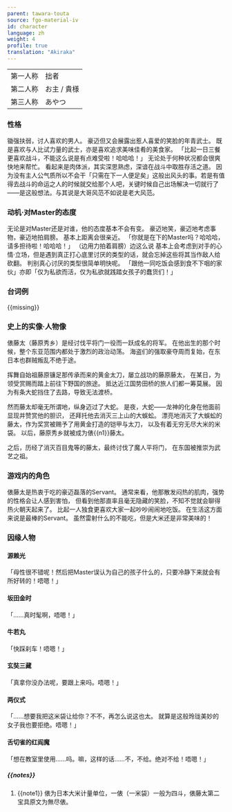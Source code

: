 ```yaml
---
parent: tawara-touta
source: fgo-material-iv
id: character
language: zh
weight: 4
profile: true
translation: "Akiraka"
---
```


<table>
  <tr><td>第一人称</td><td>拙者</td></tr>
  <tr><td>第二人称</td><td>お主 / 貴様</td></tr>
  <tr><td>第三人称</td><td>あやつ</td></tr>
</table>

### 性格

锄强扶弱，讨人喜欢的男人。
豪迈但又会展露出惹人喜爱的笑脸的年青武士。
既是喜欢与人比试力量的武士，亦是喜欢追求美味佳肴的美食家。
「比起一日三餐更喜欢战斗，不能这么说是有点难受啦！哈哈哈！」
无论处于何种状况都会很爽快地来帮忙。
看起来是肉体派，其实深思熟虑，深谙在战斗中取胜存活之道。
因为没有主人公气质所以不会干「只需在下一人便足矣」这般出风头的事。若是有值得去战斗的命运之人的时候就交给那个人吧，关键时候自己出场解决一切就行了——是这般想法。与其说是大哥风范不如说是老大风范。

### 动机·对Master的态度

无论是对Master还是对谁，他的态度基本不会有变。
豪迈地笑，豪迈地考虑事物，豪迈地拍肩膀。
基本上距离会很亲近。
「你就是在下的Master吗？哈哈哈，请多担待啦！哈哈哈！」
（边用力拍着肩膀）边这么说
基本上会考虑到对手的心情·立场，但是遇到真正打心底里讨厌的类型的话，就会忘掉这些将其当作敌人给砍翻。
判别真心讨厌的类型很简单明快呢。
「跟他一同吃饭会感到食不下咽的家伙」亦即「仅为私欲而活，仅为私欲就践踏女孩子的蠢货们！」

### 台词例

{{missing}}

### 史上的实像·人物像

俵藤太（藤原秀乡）是经讨伐平将门一役而一跃成名的将军。
在他出生的那个时候，整个东亚范围内都处于激烈的政治动荡。
海盗们的强取豪夺周而复始，在东日本也群贼叛乱不绝于途。

挥舞自始祖藤原镰足那传承而来的黄金太刀，屡立战功的藤原藤太，
在某日，为领受赏赐而踏上前往下野国的旅途。
抵达近江国势田桥的旅人们都一筹莫展。
因为有条大蛇挡住了去路，导致无法渡桥。

然而藤太却毫无所谓地，纵身迈过了大蛇。
是夜，大蛇——龙神的化身在他面前显现并赞赏他的胆识，
还拜托他去消灭三上山的大蜈蚣。
漂亮地消灭了大蜈蚣的藤太，作为奖赏被赐予了用黄金打造的铠甲与太刀，
以及有着无穷无尽大米的米袋。
以后，藤原秀乡就被成为俵{{n1}}藤太。

之后，历经了消灭百目鬼等的藤太，最终讨伐了魔人平将门，
在东国被推崇为武艺之祖。

### 游戏内的角色

俵藤太是热衷于吃的豪迈磊落的Servant。
通常来看，他那散发闷热的肌肉，强势的性格会让人感到害怕，
但看到他那直率且毫无隐藏的笑脸，不知不觉就会聊得热火朝天起来了。
比起一人独食更喜欢大家一起吵吵闹闹地吃饭。
在生活这方面来说是最棒的Servant。
虽然雷射什么的不能吃，但是大米还是非常美味的！

### 因缘人物

#### 源赖光

「母性很不错呢！然后把Master误认为自己的孩子什么的，只要冷静下来就会有所好转的！唔嗯！」

#### 坂田金时

「……真时髦啊，唔嗯！」

#### 牛若丸

「快踩刹车！唔嗯！」

#### 玄奘三藏

「真拿你没办法呢，要跟上来吗。唔嗯！」

#### 两仪式

「……想要我把这米袋让给你？不不，再怎么说这也太。
就算是这般玲珑美妙的女子我也要拒绝。唔嗯！」

#### 舌切雀的红阎魔

「想在教室里使用……吗。嘛，这样的话……不，不给。绝对不给！唔嗯！」

##### {{notes}}

1. {{note1}} 俵为日本大米计量单位，一俵（一米袋）一般为四斗，俵藤太第二宝具原文为無尽俵。
